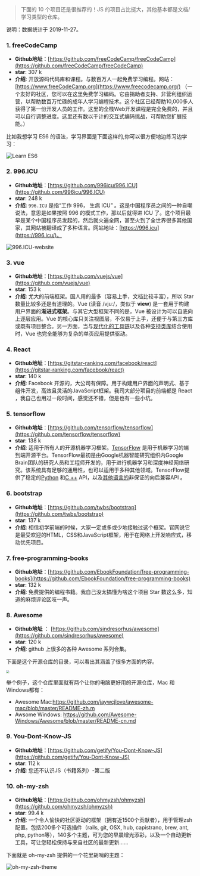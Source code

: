 

> 下面的 10 个项目还是很推荐的！JS 的项目占比挺大，其他基本都是文档/学习类型的仓库。

说明：数据统计于 2019-11-27。

### 1. freeCodeCamp

- **Github地址**：[https://github.com/freeCodeCamp/freeCodeCamp](https://github.com/freeCodeCamp/freeCodeCamp)
- **star**: 307 k
- **介绍**: 开放源码代码库和课程。与数百万人一起免费学习编程。网站：[https://www.freeCodeCamp.org](https://www.freecodecamp.org/) （一个友好的社区，您可以在这里免费学习编码。它由捐助者支持、非营利组织运营，以帮助数百万忙碌的成年人学习编程技术。这个社区已经帮助10,000多人获得了第一份开发人员的工作。这里的全栈Web开发课程是完全免费的，并且可以自行调整进度。这里还有数以千计的交互式编码挑战，可帮助您扩展技能。）

比如我想学习 ES6 的语法，学习界面是下面这样的,你可以很方便地边练习边学习：

![Learn ES6](https://my-blog-to-use.oss-cn-beijing.aliyuncs.com/2019-11/freecodemap-es6.jpg)

### 2. 996.ICU

- **Github地址**：[https://github.com/996icu/996.ICU](https://github.com/996icu/996.ICU)
- **star**: 248 k
- **介绍**: `996.ICU` 是指“工作 996， 生病 ICU” 。这是中国程序员之间的一种自嘲说法，意思是如果按照 996 的模式工作，那以后就得进 ICU 了。这个项目最早是某个中国程序员发起的，然后就火遍全网，甚至火到了全世界很多其他国家，其网站被翻译成了多种语言。网站地址：[https://996.icu](https://996.icu/)。

![996.ICU-website](https://my-blog-to-use.oss-cn-beijing.aliyuncs.com/2019-11/996.icu.jpg)

### 3. vue

- **Github地址**：[https://github.com/vuejs/vue](https://github.com/vuejs/vue)
- **star**: 153 k
- **介绍**: 尤大的前端框架。国人用的最多（容易上手，文档比较丰富），所以 Star 数量比较多还是有道理的。Vue (读音 /vjuː/，类似于 **view**) 是一套用于构建用户界面的**渐进式框架**。与其它大型框架不同的是，Vue 被设计为可以自底向上逐层应用。Vue 的核心库只关注视图层，不仅易于上手，还便于与第三方库或既有项目整合。另一方面，当与[现代化的工具链](https://cn.vuejs.org/v2/guide/single-file-components.html)以及各种[支持类库](https://github.com/vuejs/awesome-vue#libraries--plugins)结合使用时，Vue 也完全能够为复杂的单页应用提供驱动。

### 4. React

- **Github地址**：[https://gitstar-ranking.com/facebook/react](https://gitstar-ranking.com/facebook/react)
- **star**: 140 k
- **介绍**: Facebook 开源的，大公司有保障。用于构建用户界面的声明式、基于组件开发，高效且灵活的JavaScript框架。我司大部分项目的前端都是 React ，我自己也用过一段时间，感觉还不错，但是也有一些小坑。

### 5. tensorflow

- **Github地址**：[https://github.com/tensorflow/tensorflow](https://github.com/tensorflow/tensorflow)
- **star**: 138 k
- **介绍**: 适用于所有人的开源机器学习框架。[TensorFlow](https://www.tensorflow.org/) 是用于机器学习的端到端开源平台。TensorFlow最初是由Google机器智能研究组织内Google Brain团队的研究人员和工程师开发的，用于进行机器学习和深度神经网络研究。该系统具有足够的通用性，也可以适用于多种其他领域。TensorFlow提供了稳定的[Python](https://www.tensorflow.org/api_docs/python) 和[C ++](https://www.tensorflow.org/api_docs/cc) API，以及[其他语言的](https://www.tensorflow.org/api_docs)非保证的向后兼容API 。

### 6. bootstrap

- **Github地址**：[https://github.com/twbs/bootstrap](https://github.com/twbs/bootstrap)
- **star**: 137 k
- **介绍**: 相信初学前端的时候，大家一定或多或少地接触过这个框架。官网说它是最受欢迎的HTML，CSS和JavaScript框架，用于在网络上开发响应式，移动优先项目。

### 7. free-programming-books

- **Github地址**：[https://github.com/EbookFoundation/free-programming-books](https://github.com/EbookFoundation/free-programming-books)
- **star**: 132 k
- **介绍**: 免费提供的编程书籍。我自己没太搞懂为啥这个项目 Star 数这么多，知道的麻烦评论区吱一声。

### 8. Awesome

- **Github地址** ： [https://github.com/sindresorhus/awesome](https://github.com/sindresorhus/awesome)
- **star**: 120 k
- **介绍**: github 上很多的各种 Awesome 系列合集。

 下面是这个开源仓库的目录，可以看出其涵盖了很多方面的内容。

<img src="https://my-blog-to-use.oss-cn-beijing.aliyuncs.com/2019-11/awsome-contents.jpg" style="zoom:50%;" />

举个例子，这个仓库里面就有两个让你的电脑更好用的开源仓库，Mac 和 Windows都有：

- Awesome Mac:https://github.com/jaywcjlove/awesome-mac/blob/master/README-zh.m
- Awsome Windows: https://github.com/Awesome-Windows/Awesome/blob/master/README-cn.md

### 9. You-Dont-Know-JS

- **Github地址**：[https://github.com/getify/You-Dont-Know-JS](https://github.com/getify/You-Dont-Know-JS)
- **star**: 112 k
- **介绍**: 您还不认识JS（书籍系列）-第二版

### 10. oh-my-zsh

- **Github地址**：[https://github.com/ohmyzsh/ohmyzsh](https://github.com/ohmyzsh/ohmyzsh)
- **star**: 99.4 k
- **介绍**: 一个令人愉快的社区驱动的框架（拥有近1500个贡献者），用于管理zsh配置。包括200多个可选插件（rails, git, OSX, hub, capistrano, brew, ant, php, python等），140多个主题，可为您的早晨增光添彩，以及一个自动更新工具，可让您轻松保持与来自社区的最新更新……

下面就是 oh-my-zsh 提供的一个花里胡哨的主题：

![oh-my-zsh-theme](https://my-blog-to-use.oss-cn-beijing.aliyuncs.com/2019-11/ohmyzsh-theme.png)
